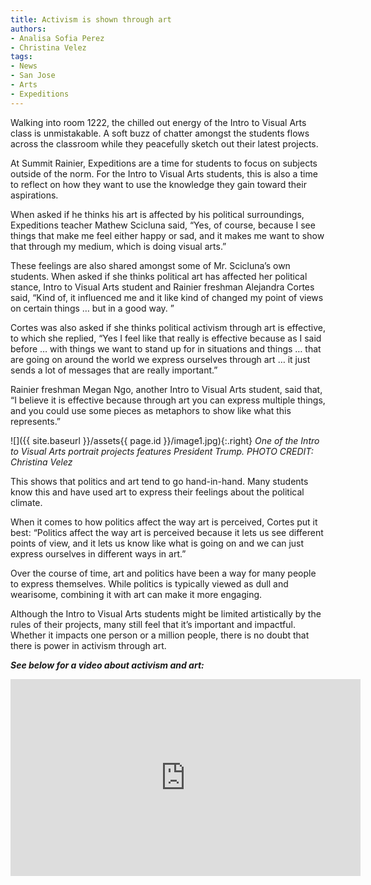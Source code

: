 ```yaml
---
title: Activism is shown through art
authors:
- Analisa Sofia Perez
- Christina Velez
tags:
- News
- San Jose
- Arts
- Expeditions
---
```

Walking into room 1222, the chilled out energy of the Intro to Visual Arts class is unmistakable. A soft buzz of chatter amongst the students flows across the classroom while they peacefully sketch out their latest projects.

At Summit Rainier, Expeditions are a time for students to focus on subjects outside of the norm. For the Intro to Visual Arts students, this is also a time to reflect on how they want to use the knowledge they gain toward their aspirations.

When asked if he thinks his art is affected by his political surroundings, Expeditions teacher Mathew Scicluna said, “Yes, of course, because I see things that make me feel either happy or sad, and it makes me want to show that through my medium, which is doing visual arts.”

These feelings are also shared amongst some of Mr. Scicluna’s own students. When asked if she thinks political art has affected her political stance, Intro to Visual Arts student and Rainier freshman Alejandra Cortes said, “Kind of, it influenced me and it like kind of changed my point of views on certain things … but in a good way. ”

Cortes was also asked if she thinks political activism through art is effective, to which she replied, “Yes I feel like that really is effective because as I said before … with things we want to stand up for in situations and things … that are going on around the world we express ourselves through art … it just sends a lot of messages that are really important.”

Rainier freshman Megan Ngo, another Intro to Visual Arts student, said that, “I believe it is effective because through art you can express multiple things, and you could use some pieces as metaphors to show like what this represents.”

![]({{ site.baseurl }}/assets{{ page.id }}/image1.jpg){:.right}
*One of the Intro to Visual Arts portrait projects features President Trump. PHOTO CREDIT: Christina Velez*

This shows that politics and art tend to go hand-in-hand. Many students know this and have used art to express their feelings about the political climate.

When it comes to how politics affect the way art is perceived, Cortes put it best: “Politics affect the way art is perceived because it lets us see different points of view, and it lets us know like what is going on and we can just express ourselves in different ways in art.”

Over the course of time, art and politics have been a way for many people to express themselves. While politics is typically viewed as dull and wearisome, combining it with art can make it more engaging.

Although the Intro to Visual Arts students might be limited artistically by the rules of their projects, many still feel that it’s important and impactful. Whether it impacts one person or a million people, there is no doubt that there is power in activism through art.

***See below for a video about activism and art:***

<iframe width="560" height="315" src="https://www.youtube.com/embed/zLD0hvZcQb8" frameborder="0" allow="accelerometer; autoplay; encrypted-media; gyroscope; picture-in-picture" allowfullscreen></iframe>